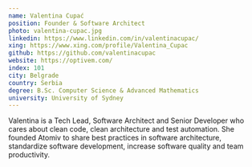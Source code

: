 ```yaml
---
name: Valentina Cupać
position: Founder & Software Architect
photo: valentina-cupac.jpg
linkedin: https://www.linkedin.com/in/valentinacupac/
xing: https://www.xing.com/profile/Valentina_Cupac
github: https://github.com/valentinacupac
website: https://optivem.com/
index: 101
city: Belgrade
country: Serbia
degree: B.Sc. Computer Science & Advanced Mathematics
university: University of Sydney
---
```

Valentina is a Tech Lead, Software Architect and Senior Developer who cares about clean code, clean architecture and test automation. She founded Atomiv to share best practices in software architecture, standardize software development, increase software quality and team productivity.